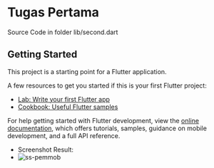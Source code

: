 # Tugas Pertama

Source Code in folder lib/second.dart

## Getting Started

This project is a starting point for a Flutter application.

A few resources to get you started if this is your first Flutter project:

- [Lab: Write your first Flutter app](https://docs.flutter.dev/get-started/codelab)
- [Cookbook: Useful Flutter samples](https://docs.flutter.dev/cookbook)

For help getting started with Flutter development, view the
[online documentation](https://docs.flutter.dev/), which offers tutorials,
samples, guidance on mobile development, and a full API reference.

- Screenshot Result:
- ![ss-pemmob](https://github.com/user-attachments/assets/b004c825-ff03-4d70-9fa3-7b3113afcf37)

